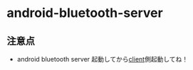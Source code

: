 # android-bluetooth-server

 ## 注意点
  - android bluetooth server 起動してから[client](https://github.com/Cherry0202/Sample-Android-WebView/tree/main)側起動してね！
